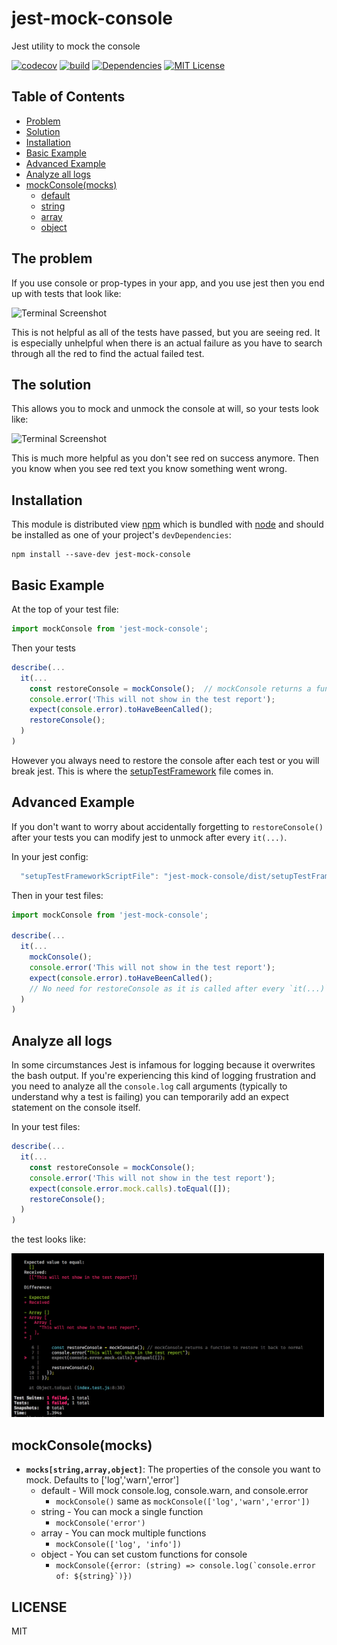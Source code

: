 # jest-mock-console
Jest utility to mock the console

[![codecov][codecov-badge]][codecov]
[![build][build-badge]][build]
[![Dependencies][dependencyci-badge]][dependencyci]
[![MIT License][license-badge]][license]


## Table of Contents

* [Problem](#the-problem)
* [Solution](#the-solution)
* [Installation](#installation)
* [Basic Example](#basic-example)
* [Advanced Example](#advanced-example)
* [Analyze all logs](#analyze-all-logs)
* [mockConsole(mocks)](#mockconsolemocks)
  * [default](#mock-default)
  * [string](#mock-string)
  * [array](#mock-array)
  * [object](#mock-object)

## The problem
If you use console or prop-types in your app, and you use jest then you end up with tests that look like:

<img
  src="https://github.com/pieredome/jest-mock-console/raw/master/img/screenshot-problem.png"
  alt="Terminal Screenshot"
  title="Terminal Screenshot"
  width="500px"
/>

This is not helpful as all of the tests have passed, but you are seeing red. It is especially unhelpful when there is an actual failure as you have to search through all the red to find the actual failed test.

## The solution
This allows you to mock and unmock the console at will, so your tests look like:

<img
  src="https://github.com/pieredome/jest-mock-console/raw/master/img/screenshot-solution.png"
  alt="Terminal Screenshot"
  title="Terminal Screenshot"
  width="500px"
/>

This is much more helpful as you don't see red on success anymore. Then you know when you see red text you know something went wrong.

## Installation

This module is distributed view [npm][npm] which is bundled with [node][node] and should be installed as one of your project's `devDependencies`:

```
npm install --save-dev jest-mock-console
```

## Basic Example

At the top of your test file:

```javascript
import mockConsole from 'jest-mock-console';
```

Then your tests
```javascript
describe(...
  it(...
    const restoreConsole = mockConsole();  // mockConsole returns a function to restore it back to normal
    console.error('This will not show in the test report');
    expect(console.error).toHaveBeenCalled();
    restoreConsole();
  )
)
```

However you always need to restore the console after each test or you will break jest. This is where the [setupTestFramework](#setuptestframework) file comes in.


## Advanced Example

If you don't want to worry about accidentally forgetting to `restoreConsole()` after your tests you can modify jest to unmock after every `it(...)`.

In your jest config:

```javascript
  "setupTestFrameworkScriptFile": "jest-mock-console/dist/setupTestFramework.js"
```

Then in your test files:

```javascript
import mockConsole from 'jest-mock-console';

describe(...
  it(...
    mockConsole();
    console.error('This will not show in the test report');
    expect(console.error).toHaveBeenCalled();
    // No need for restoreConsole as it is called after every `it(...)`
  )
)
```

## Analyze all logs

In some circumstances Jest is infamous for logging because it overwrites the bash output. If you're experiencing this kind of logging frustration and you need to analyze all the `console.log` call arguments (typically to understand why a test is failing) you can temporarily add an expect statement on the console itself.

In your test files:

```javascript
describe(...
  it(...
    const restoreConsole = mockConsole();
    console.error('This will not show in the test report');
    expect(console.error.mock.calls).toEqual([]);
    restoreConsole();
  )
)
```

the test looks like:

<img
  src="img/screenshot-analyze-logs.jpg?raw=true"
  alt="Terminal Screenshot"
  title="Terminal Screenshot"
  width="500px"
/>

## mockConsole(mocks)

* **`mocks[string,array,object]`**: The properties of the console you want to mock. Defaults to ['log','warn','error']
  * <a id='mock-default'></a> default - Will mock console.log, console.warn, and console.error
    * `mockConsole()` same as `mockConsole(['log','warn','error'])`
  * <a id='mock-string'></a> string - You can mock a single function
    * `mockConsole('error')`
  * <a id='mock-array'></a> array - You can mock multiple functions
    * `mockConsole(['log', 'info'])`
  * <a id='mock-object'></a> object - You can set custom functions for console
    * ``mockConsole({error: (string) => console.log(`console.error of: ${string}`)})``


## LICENSE

MIT

[npm]: https://www.npmjs.com/
[node]: https://nodejs.org/
[codecov-badge]: https://codecov.io/gh/PiereDome/jest-mock-console/branch/master/graph/badge.svg
[codecov]: https://codecov.io/gh/PiereDome/jest-mock-console
[build-badge]: https://travis-ci.org/PiereDome/jest-mock-console.svg
[build]: https://travis-ci.org/PiereDome/jest-mock-console
[dependencyci-badge]: https://dependencyci.com/github/PiereDome/jest-mock-console/badge
[dependencyci]: https://dependencyci.com/github/PiereDome/jest-mock-console
[license-badge]: https://img.shields.io/npm/l/jest-mock-console.svg
[license]: https://github.com/PiereDome/jest-mock-console/blob/master/other/LICENSE
